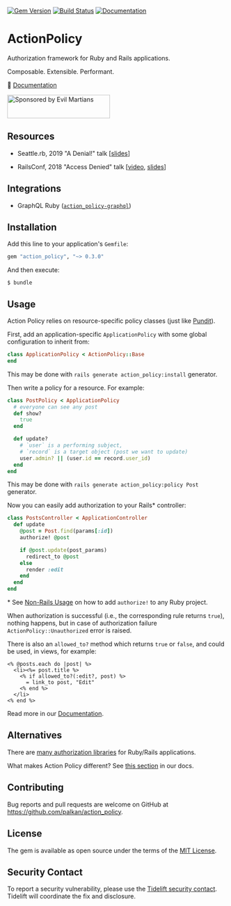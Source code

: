 [![Gem Version](https://badge.fury.io/rb/action_policy.svg)](https://badge.fury.io/rb/action_policy)
[![Build Status](https://travis-ci.org/palkan/action_policy.svg?branch=master)](https://travis-ci.org/palkan/action_policy)
[![Documentation](https://img.shields.io/badge/docs-link-brightgreen.svg)](https://actionpolicy.evilmartians.io)

# ActionPolicy

Authorization framework for Ruby and Rails applications.

Composable. Extensible. Performant.

📑 [Documentation](https://actionpolicy.evilmartians.io)

<a href="https://evilmartians.com/?utm_source=action_policy">
<img src="https://evilmartians.com/badges/sponsored-by-evil-martians.svg" alt="Sponsored by Evil Martians" width="236" height="54"></a>

## Resources

- Seattle.rb, 2019 "A Denial!" talk [[slides](https://speakerdeck.com/palkan/seattle-dot-rb-2019-a-denial)]

- RailsConf, 2018 "Access Denied" talk [[video](https://www.youtube.com/watch?v=NVwx0DARDis), [slides](https://speakerdeck.com/palkan/railsconf-2018-access-denied-the-missing-guide-to-authorization-in-rails)]


## Integrations

- GraphQL Ruby ([`action_policy-graphql`](https://github.com/palkan/action_policy-graphql))

## Installation

Add this line to your application's `Gemfile`:

```ruby
gem "action_policy", "~> 0.3.0"
```

And then execute:

    $ bundle

## Usage

Action Policy relies on resource-specific policy classes (just like [Pundit](https://github.com/varvet/pundit)).

First, add an application-specific `ApplicationPolicy` with some global configuration to inherit from:

```ruby
class ApplicationPolicy < ActionPolicy::Base
end
```

This may be done with `rails generate action_policy:install` generator.

Then write a policy for a resource. For example:

```ruby
class PostPolicy < ApplicationPolicy
  # everyone can see any post
  def show?
    true
  end

  def update?
    # `user` is a performing subject,
    # `record` is a target object (post we want to update)
    user.admin? || (user.id == record.user_id)
  end
end
```

This may be done with `rails generate action_policy:policy Post` generator.

Now you can easily add authorization to your Rails\* controller:

```ruby
class PostsController < ApplicationController
  def update
    @post = Post.find(params[:id])
    authorize! @post

    if @post.update(post_params)
      redirect_to @post
    else
      render :edit
    end
  end
end
```

\* See [Non-Rails Usage](docs/non_rails.md) on how to add `authorize!` to any Ruby project.


When authorization is successful (i.e., the corresponding rule returns `true`), nothing happens, but in case of authorization failure `ActionPolicy::Unauthorized` error is raised.

There is also an `allowed_to?` method which returns `true` or `false`, and could be used, in views, for example:

```erb
<% @posts.each do |post| %>
  <li><%= post.title %>
    <% if allowed_to?(:edit?, post) %>
      = link_to post, "Edit"
    <% end %>
  </li>
<% end %>
```

Read more in our [Documentation][].

## Alternatives

There are [many authorization libraries](https://www.ruby-toolbox.com/categories/rails_authorization) for Ruby/Rails applications.

What makes Action Policy different? See [this section](https://actionpolicy.evilmartians.io/#/?id=what-about-the-existing-solutions) in our docs.

## Contributing

Bug reports and pull requests are welcome on GitHub at https://github.com/palkan/action_policy.

## License

The gem is available as open source under the terms of the [MIT License](http://opensource.org/licenses/MIT).

[Documentation]: http://actionpolicy.evilmartians.io

## Security Contact

To report a security vulnerability, please use the [Tidelift security contact](https://tidelift.com/security). Tidelift will coordinate the fix and disclosure.


